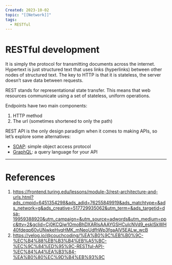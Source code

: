 ```yaml
---
Created: 2023-10-02
topic: "[[Network]]"
tags:
  - RESTful
---
```

# RESTful development
It is simply the protocol for transmitting documents across the internet. Hypertext is just structured text that uses links (hyperlinks) between other nodes of structured text. The key to HTTP is that it is stateless, the server doesn’t save data between requests.

REST stands for representational state transfer. This means that web resources communicate using a set of stateless, uniform operations.

Endpoints have two main components:

1. HTTP method
2. The url (sometimes shortened to only the path)


REST API is the only design paradigm when it comes to making APIs, so let’s explore some alternatives:

- [SOAP](https://www.dataaccess.com/webservicesserver/NumberConversion.wso): simple object access protocol
- [GraphQL](https://studio.apollographql.com/public/countries/variant/current/explorer): a query language for your API

---
# References
1. https://frontend.turing.edu/lessons/module-3/rest-architecture-and-urls.html?ads_cmpid=6451354298&ads_adid=76255849919&ads_matchtype=&ads_network=g&ads_creative=517729935062&utm_term=&ads_targetid=dsa-19959388920&utm_campaign=&utm_source=adwords&utm_medium=ppc&ttv=2&gclid=Cj0KCQjw1OmoBhDXARIsAAAYGSHCuIcNVd9_esklSkWH40fdeqp60vUNwkeHvqHMK_mNeoUdfhWp3fgaAlV5EALw_wcB
2. https://velog.io/@couchcoding/%EA%B0%9C%EB%B0%9C-%EC%B4%88%EB%B3%B4%EB%A5%BC-%EC%9C%84%ED%95%9C-RESTful-API-%EC%84%A4%EA%B3%84-%EA%B0%80%EC%9D%B4%EB%93%9C